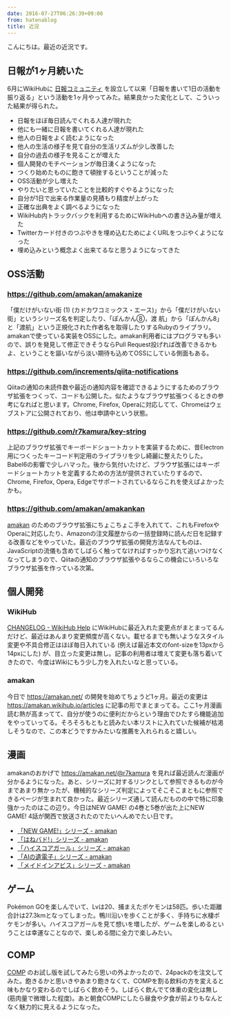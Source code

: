 ```yaml
---
date: 2016-07-27T06:26:39+09:00
from: hatenablog
title: 近況
---
```


<p>こんにちは。最近の近況です。</p>

<h2>日報が1ヶ月続いた</h2>

<p>6月にWikiHubに <a href="https://nippo.wikihub.io/">日報コミュニティ</a> を設立して以来「日報を書いて1日の活動を振り返る」という活動を1ヶ月やってみた。結果良かった変化として、こういった結果が得られた。</p>

<ul>
<li>日報をほぼ毎日読んでくれる人達が現れた</li>
<li>他にも一緒に日報を書いてくれる人達が現れた</li>
<li>他人の日報をよく読むようになった</li>
<li>他人の生活の様子を見て自分の生活リズムが少し改善した</li>
<li>自分の過去の様子を見ることが増えた</li>
<li>個人開発のモチベーションが毎日湧くようになった</li>
<li>つくり始めたものに飽きて頓挫するということが減った</li>
<li>OSS活動が少し増えた</li>
<li>やりたいと思っていたことを比較的すぐやるようになった</li>
<li>自分が1日で出来る作業量の見積もり精度が上がった</li>
<li>正確な出典をよく調べるようになった</li>
<li>WikiHub内トラックバックを利用するためにWikiHubへの書き込み量が増えた</li>
<li>Twitterカード付きのつぶやきを埋め込むためによくURLをつぶやくようになった</li>
<li>埋め込みという概念よく出来てるなと思うようになってきた</li>
</ul>


<h2>OSS活動</h2>

<h3><a href="https://github.com/amakan/amakanize">https://github.com/amakan/amakanize</a></h3>

<p>「僕だけがいない街 (1) (カドカワコミックス・エース)」から「僕だけがいない街」というシリーズ名を判定したり、「ぽんかん⑧，渡 航」から「ぽんかん8」と「渡航」という正規化された作者名を取得したりするRubyのライブラリ。amakanで使っている実装をOSSにした。amakan利用者にはプログラマも多いので、誤りを発見して修正できそうならPull Request投げれば改善できるかもよ、ということを謳いながら淡い期待も込めてOSSにしている側面もある。</p>

<h3><a href="https://github.com/increments/qiita-notifications">https://github.com/increments/qiita-notifications</a></h3>

<p>Qiitaの通知の未読件数や最近の通知内容を確認できるようにするためのブラウザ拡張をつくって、コードも公開した。似たようなブラウザ拡張つくるときの参考になればと思います。Chrome, Firefox, Operaに対応してて、Chromeはウェブストアに公開されており、他は申請中という状態。</p>

<h3><a href="https://github.com/r7kamura/key-string">https://github.com/r7kamura/key-string</a></h3>

<p>上記のブラウザ拡張でキーボードショートカットを実装するために、昔Electron用につくったキーコード判定用のライブラリを少し綺麗に整えたりした。Babel6の影響で少しハマった。後から気付いたけど、ブラウザ拡張にはキーボードショートカットを定義するための方法が提供されていたりするので、Chrome, Firefox, Opera, Edgeでサポートされているならこれを使えばよかったかも。</p>

<h3><a href="https://github.com/amakan/amakankan">https://github.com/amakan/amakankan</a></h3>

<p><a href="https://amakan.net/">amakan</a> のためのブラウザ拡張にちょこちょこ手を入れてて、これもFirefoxやOperaに対応したり、Amazonの注文履歴からの一括登録時に読んだ日を記録する改善などをやっていた。最近のブラウザ拡張の開発方法なんてものは、JavaScriptの流儀も含めてしばらく触ってなければすっかり忘れて追いつけなくなってしまうので、Qiitaの通知のブラウザ拡張やるならこの機会にいろいろなブラウザ拡張を作っている次第。</p>

<h2>個人開発</h2>

<h3>WikiHub</h3>

<p><a href="https://help.wikihub.io/wiki/CHANGELOG">CHANGELOG - WikiHub Help</a> にWikiHubに最近入れた変更点がまとまってるんだけど、最近はあんまり変更頻度が高くない。載せるまでも無いようなスタイル変更や不具合修正はほぼ毎日入れている (例えば最近本文のfont-sizeを13pxから14pxにした) が、目立った変更は無し。記事の利用者は増えて変更も落ち着いてきたので、今度はWikiにもう少し力を入れたいなと思っている。</p>

<h3>amakan</h3>

<p>今日で <a href="https://amakan.net/">https://amakan.net/</a> の開発を始めてちょうど1ヶ月。最近の変更は <a href="https://amakan.wikihub.io/articles">https://amakan.wikihub.io/articles</a> に記事の形でまとまってる。ここ1ヶ月漫画読む熱が高まってて、自分が使うのに便利だからという理由でひたすら機能追加をやっていってる。そろそろもともと読みたい本リストに入れていた候補が枯渇しそうなので、この本どうですかみたいな推薦を入れられると嬉しい。</p>

<h2>漫画</h2>

<p>amakanのおかげで <a href="https://amakan.net/@r7kamura">https://amakan.net/@r7kamura</a> を見れば最近読んだ漫画が分かるようになった。あと、シリーズに対するリンクとして参照できるものが今まであまり無かったが、機械的なシリーズ判定によってそこそこまともに参照できるページが生まれて良かった。最近シリーズ通して読んだものの中で特に印象強かったのはこの辺り。今日はNEW GAME! の4巻と5巻が出た上にNEW GAME! 4話が関西で放送されたのでたいへんめでたい日です。</p>

<ul>
<li><a href="https://amakan.net/series/4771">「NEW GAME!」シリーズ - amakan</a></li>
<li><a href="https://amakan.net/series/5840">「はねバド!」シリーズ - amakan</a></li>
<li><a href="https://amakan.net/series/7938">「ハイスコアガール」シリーズ - amakan</a></li>
<li><a href="https://amakan.net/series/4778">「AIの遺電子」シリーズ - amakan</a></li>
<li><a href="https://amakan.net/series/4932">「メイドインアビス」シリーズ - amakan</a></li>
</ul>


<h2>ゲーム</h2>

<p>Pokémon GOを楽しんでいて、Lvは20、捕まえたポケモンは58匹。歩いた距離合計は27.3kmとなってしまった。鴨川沿いを歩くことが多く、手持ちに水棲ポケモンが多い。ハイスコアガールを見て想いを増したが、ゲームを楽しめるということは幸運なことなので、楽しめる間に全力で楽しみたい。</p>

<h2>COMP</h2>

<p><a href="http://www.comp.jp/">COMP</a> のお試し版を試してみたら思いの外よかったので、24packのを注文してみた。飽きるかと思いきやあまり飽きなくて、COMPを割る飲料の方を変えると味もかなり変わるのでしばらく飲めそう。しばらく飲んでて体重の変化は無し (筋肉量で微増した程度)。あと朝食COMPにしたら昼食や夕食が前よりもなんとなく魅力的に見えるようになった。</p>

